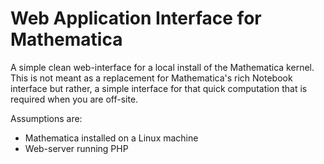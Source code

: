 Web Application Interface for Mathematica
=========================================

A simple clean web-interface for a local install of the Mathematica kernel.
This is not meant as a replacement for Mathematica's rich Notebook interface
but rather, a simple interface for that quick computation that is required
when you are off-site.

Assumptions are:

* Mathematica installed on a Linux machine
* Web-server running PHP



